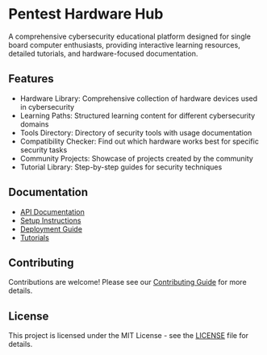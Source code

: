 # Pentest Hardware Hub

A comprehensive cybersecurity educational platform designed for single board computer enthusiasts, providing interactive learning resources, detailed tutorials, and hardware-focused documentation.

## Features

- Hardware Library: Comprehensive collection of hardware devices used in cybersecurity
- Learning Paths: Structured learning content for different cybersecurity domains
- Tools Directory: Directory of security tools with usage documentation
- Compatibility Checker: Find out which hardware works best for specific security tasks
- Community Projects: Showcase of projects created by the community
- Tutorial Library: Step-by-step guides for security techniques

## Documentation

- [API Documentation](docs/api/README.md)
- [Setup Instructions](docs/setup/README.md)
- [Deployment Guide](docs/deployment/README.md)
- [Tutorials](docs/tutorials/README.md)

## Contributing

Contributions are welcome! Please see our [Contributing Guide](CONTRIBUTING.md) for more details.

## License

This project is licensed under the MIT License - see the [LICENSE](LICENSE) file for details.
